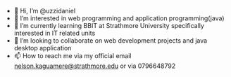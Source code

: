 - 👋 Hi, I’m @uzzidaniel
- 👀 I’m interested in web programming and application programming(java)
- 🌱 I’m currently learning BBIT at Strathmore University specifically interested in IT related units
- 💞️ I’m looking to collaborate on web development projects and java desktop application 
- 📫 How to reach me via my official email nelson.kaguamere@strathmore.edu or via 0796648792

<!---
uzzidaniel/uzzidaniel is a ✨ special ✨ repository because its `README.md` (this file) appears on your GitHub profile.
You can click the Preview link to take a look at your changes.
--->
